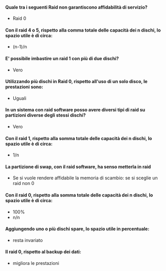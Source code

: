

#### Quale tra i seguenti Raid non garantiscono affidabilità di servizio?
 - Raid 0
#### Con il raid 4 o 5, rispetto alla comma totale delle capacità dei n dischi, lo spazio utile è di circa:
- (n-1)/n
#### E' possibile imbastire un raid 1 con più di due dischi?
- Vero
#### Utilizzando più dischi in Raid 0, rispetto all'uso di un solo disco, le prestazioni sono:
- Uguali
#### In un sistema con raid software posso avere diversi tipi di raid su partizioni diverse degli stessi dischi?
- Vero
#### Con il raid 1, rispetto alla somma totale delle capacità dei n dischi, lo spazio utile è di circa:
- 1/n
#### La partizione di swap, con il raid software, ha senso metterla in raid
- Se si vuole rendere affidabile la memoria di scambio: se si sceglie un raid non 0
#### Con il raid 0, rispetto alla somma totale delle capacità dei n dischi, lo spazio utile è di circa:
- 100%
- n/n
#### Aggiungendo uno o più dischi spare, lo spazio utile in percentuale:
- resta invariato
#### Il raid 0, rispetto al backup dei dati:
- migliora le prestazioni   
<!--stackedit_data:
eyJoaXN0b3J5IjpbLTE5ODUxMjE2MF19
-->